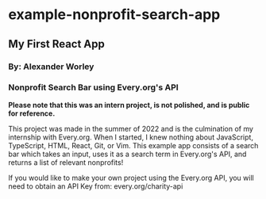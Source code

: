 # example-nonprofit-search-app

## My First React App
### By: Alexander Worley
### Nonprofit Search Bar using Every.org's API

**Please note that this was an intern project, is not polished, and is public for reference.**

This project was made in the summer of 2022 and is the culmination of my internship with Every.org. When I started, I knew nothing about JavaScript, TypeScript, HTML, React, Git, or Vim. This example app consists of a search bar which takes an input, uses it as a search term in Every.org's API, and returns a list of relevant nonprofits!

If you would like to make your own project using the Every.org API, you will need to obtain an API Key from: every.org/charity-api